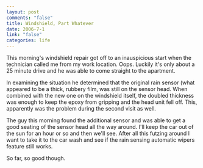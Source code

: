 ```yaml
--- 
layout: post
comments: "false"
title: Windshield, Part Whatever
date: 2006-7-1
link: "false"
categories: life
---
```

This morning's windshield repair got off to an inauspicious start when the technician called me from my work location. Oops. Luckily it's only about a 25 minute drive and he was able to come straight to the apartment.

In examining the situation he determined that the original rain sensor (what appeared to be a thick, rubbery film, was still on the sensor head. When combined with the new one on the windshield itself, the doubled thickness was enough to keep the epoxy from gripping and the head unit fell off. This, apparently was the problem during the second visit as well.

The guy this morning found the additional sensor and was able to get a good seating of the sensor head all the way around. I'll keep the car out of the sun for an hour or so and then we'll see. After all this futzing around I want to take it to the car wash and see if the rain sensing automatic wipers feature still works.

So far, so good though.
